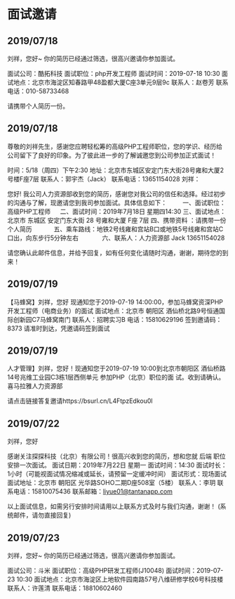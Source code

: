 # 面试邀请

## 2019/07/18
刘祥，您好~ 
你的简历已经通过筛选，很高兴邀请你参加面试。 

面试公司：酷拓科技 
面试职位：php开发工程师 
面试时间：2019-07-18 10:30 
面试地点：北京市海淀区知春路甲48盈都大厦C座3单元9层9c 
联系人：赵卷芳 
联系电话：010-58733468 

请携带个人简历一份。

## 2019/07/18
   尊敬的刘祥先生，感谢您应聘轻松筹的高级PHP工程师职位，您的学识、经历给公司留下了良好的印象。为了彼此进一步的了解诚邀您到公司参加正式面试！

时间：5/18（周四）下午2:30
地址：北京市东城区安定门东大街28号雍和大厦2号楼F座7层
联系人：郭宇杰（Jack）
联系电话：13651154028
刘祥：

您好!
       我公司人力资源部收到您的简历，感谢您对我公司的信任和选择。经过初步的沟通与了解，现邀请您到我司参加面试。具体信息如下： 　
    　一、面试职位：高级PHP工程师
 　   二、面试时间：2019年7月18日 星期四14:30
        三、面试地点：北京市 东城区 安定门东大街 28 号雍和大厦 F座 7层
        四、携带资料 ：请携带一份个人简历　 
　　 五、乘车路线：地铁2号线雍和宫站B口或地铁5号线雍和宫站C口出，向东步行5分钟左右 　　 　
        六、联系人：人力资源部 Jack 13651154028
      
 请您确认此邮件信息，并给予回复，如有任何变化请随时沟通，谢谢，期待您的到来！ 

## 2019/07/19
【马蜂窝】刘祥，您好
现通知您于2019-07-19 14:00:00，参加马蜂窝资深PHP开发工程师（电商业务）的面试
面试地点：北京市 朝阳区 酒仙桥北路9号恒通国际创新园C7马蜂窝南门
联系人：招聘实习B
电话：15810629196
签到邀请码：8373
请准时到达，凭邀请码签到面试

## 2019/07/19
人才管理】刘祥，您好！现通知您于2019-07-19 10:00到北京市朝阳区 酒仙桥路14号兆维工业园C3栋1层西侧单元  参加PHP（北京）职位的面 试。收到请确认。
喜马拉雅人力资源部

请点击链接答复邀请https://bsurl.cn/L4FtpzEdkou0l

## 2019/07/22
刘祥，您好

感谢关注探探科技（北京）有限公司！很高兴收到您的简历，想和您就 后端 职位安排一次面试。
面试日期：2019年7月22日 星期一
面试时间：14:30
面试时长：1小时（可能视面试情况缩减或延长，请预留一定缓冲时间）
面试形式：现场面试
面试地址：北京市 朝阳区 光华路SOHO二期D座508室（5楼）
联系人：李玥
联系电话：15810075436
联系邮箱：liyue01@tantanapp.com

以上面试信息，如需另行安排时间请用以上联系方式及时与我们沟通，谢谢！
(系统邮件，请勿直接回复)

## 2019/07/23
刘祥，您好~ 
你的简历已经通过筛选，很高兴邀请你参加面试。 

面试公司：斗米 
面试职位：高级PHP研发工程师(J10048) 
面试时间：2019-07-23 10:30 
面试地点：北京市海淀区上地软件园南路57号八维研修学校6号科技楼 
联系人：许莲清 
联系电话：18810602460 